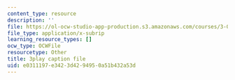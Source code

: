 ```yaml
---
content_type: resource
description: ''
file: https://ol-ocw-studio-app-production.s3.amazonaws.com/courses/3-091sc-introduction-to-solid-state-chemistry-fall-2010/e0311197e3423d4294950a51b432a53d_U_dpm7SCIpg.srt
file_type: application/x-subrip
learning_resource_types: []
ocw_type: OCWFile
resourcetype: Other
title: 3play caption file
uid: e0311197-e342-3d42-9495-0a51b432a53d
---
```

